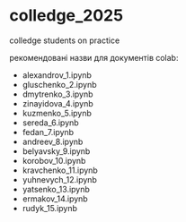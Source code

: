 # colledge_2025
colledge students on practice

рекомендовані назви для документів colab:
- alexandrov_1.ipynb
- gluschenko_2.ipynb
- dmytrenko_3.ipynb
- zinayidova_4.ipynb
- kuzmenko_5.ipynb
- sereda_6.ipynb
- fedan_7.ipynb
- andreev_8.ipynb
- belyavsky_9.ipynb
- korobov_10.ipynb
- kravchenko_11.ipynb
- yuhnevych_12.ipynb
- yatsenko_13.ipynb
- ermakov_14.ipynb
- rudyk_15.ipynb
